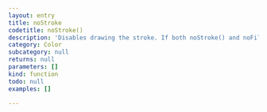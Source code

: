 ```yaml
---
layout: entry
title: noStroke
codetitle: noStroke()
description: 'Disables drawing the stroke. If both noStroke() and noFill() are called, newly drawn shapes will be invisible.'
category: Color
subcategory: null
returns: null
parameters: []
kind: function
todo: null
examples: []

---
```

